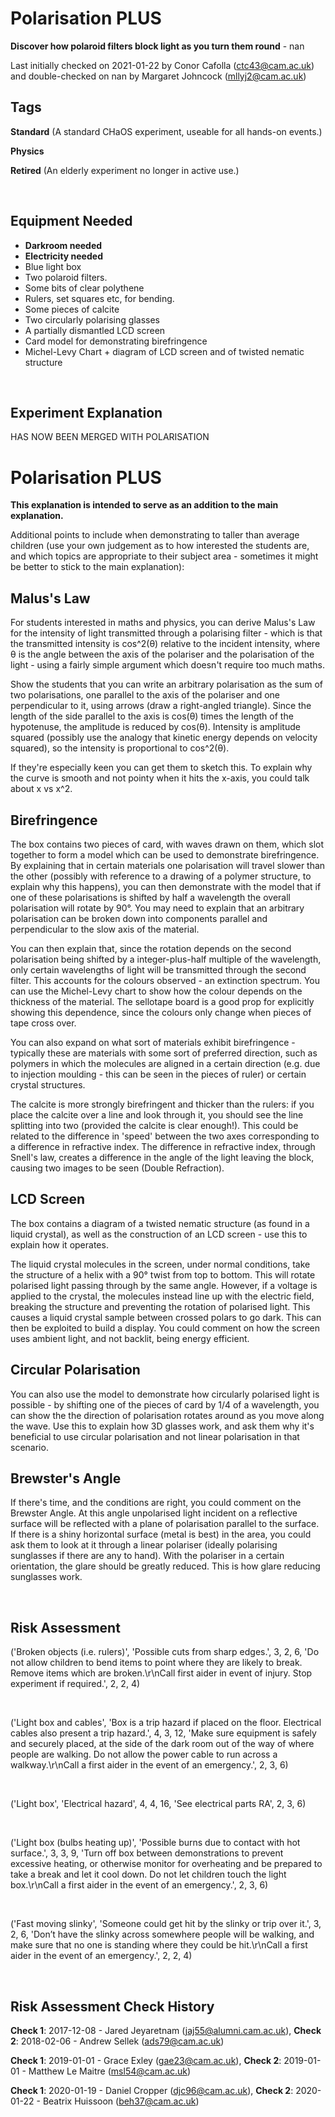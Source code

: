 # Polarisation PLUS

**Discover how polaroid filters block light as you turn them round** - nan

Last initially checked on 2021-01-22 by Conor Cafolla (ctc43@cam.ac.uk) and double-checked on nan by Margaret Johncock (mllyj2@cam.ac.uk)

## Tags
<!--- Start Tags (DO NOT REMOVE THIS COMMENT) --->

**Standard** (A standard CHaOS experiment, useable for all hands-on events.)

**Physics**

**Retired** (An elderly experiment no longer in active use.)
<!--- End Tags (DO NOT REMOVE THIS COMMENT) --->

<br/>

## Equipment Needed 
- **Darkroom needed**
- **Electricity needed**
- Blue light box
- Two polaroid filters.
- Some bits of clear polythene
- Rulers, set squares etc, for bending.
- Some pieces of calcite
- Two circularly polarising glasses
- A partially dismantled LCD screen
- Card model for demonstrating birefringence
- Michel-Levy Chart + diagram of LCD screen and of twisted nematic structure

<br/>

## Experiment Explanation 

HAS NOW BEEN MERGED WITH POLARISATION

Polarisation PLUS
=================


**This explanation is intended to serve as an addition to the main explanation.**

Additional points to include when demonstrating to taller than average children (use your own judgement as to how interested the students are, and which topics are appropriate to their subject area - sometimes it might be better to stick to the main explanation):

Malus's Law
-----------



For students interested in maths and physics, you can derive Malus's Law for the intensity of light transmitted through a polarising filter - which is that the transmitted intensity is cos^2(θ) relative to the incident intensity, where θ is the angle between the axis of the polariser and the polarisation of the light - using a fairly simple argument which doesn't require too much maths. 

Show the students that you can write an arbitrary polarisation as the sum of two polarisations, one parallel to the axis of the polariser and one perpendicular to it, using arrows (draw a right-angled triangle). Since the length of the side parallel to the axis is cos(θ) times the length of the hypotenuse, the amplitude is reduced by cos(θ). Intensity is amplitude squared (possibly use the analogy that kinetic energy depends on velocity squared), so the intensity is proportional to cos^2(θ).

If they're especially keen you can get them to sketch this. To explain why the curve is smooth and not pointy when it hits the x-axis, you could talk about x vs x^2.

Birefringence
-------------



The box contains two pieces of card, with waves drawn on them, which slot together to form a model which can be used to demonstrate birefringence. By explaining that in certain materials one polarisation will travel slower than the other (possibly with reference to a drawing of a polymer structure, to explain why this happens), you can then demonstrate with the model that if one of these polarisations is shifted by half a wavelength the overall polarisation will rotate by 90°. You may need to explain that an arbitrary polarisation can be broken down into components parallel and perpendicular to the slow axis of the material.

You can then explain that, since the rotation depends on the second polarisation being shifted by a integer-plus-half multiple of the wavelength, only certain wavelengths of light will be transmitted through the second filter. This accounts for the colours observed - an extinction spectrum. You can use the Michel-Levy chart to show how the colour depends on the thickness of the material. The sellotape board is a good prop for explicitly showing this dependence, since the colours only change when pieces of tape cross over.

You can also expand on what sort of materials exhibit birefringence - typically these are materials with some sort of preferred direction, such as polymers in which the molecules are aligned in a certain direction (e.g. due to injection moulding - this can be seen in the pieces of ruler) or certain crystal structures.

The calcite is more strongly birefringent and thicker than the rulers: if you place the calcite over a line and look through it, you should see the line splitting into two (provided the calcite is clear enough!). This could be related to the difference in 'speed' between the two axes corresponding to a difference in refractive index. The difference in refractive index, through Snell's law, creates a difference in the angle of the light leaving the block, causing two images to be seen (Double Refraction).

LCD Screen
----------



The box contains a diagram of a twisted nematic structure (as found in a liquid crystal), as well as the construction of an LCD screen - use this to explain how it operates.

The liquid crystal molecules in the screen, under normal conditions, take the structure of a helix with a 90° twist from top to bottom. This will rotate polarised light passing through by the same angle. However, if a voltage is applied to the crystal, the molecules instead line up with the electric field, breaking the structure and preventing the rotation of polarised light. This causes a liquid crystal sample between crossed polars to go dark. This can then be exploited to build a display.
You could comment on how the screen uses ambient light, and not backlit, being energy efficient.

Circular Polarisation
---------------------



You can also use the model to demonstrate how circularly polarised light is possible - by shifting one of the pieces of card by 1/4 of a wavelength, you can show the the direction of polarisation rotates around as you move along the wave. Use this to explain how 3D glasses work, and ask them why it's beneficial to use circular polarisation and not linear polarisation in that scenario.

 Brewster's Angle
-----------------



If there's time, and the conditions are right, you could comment on the Brewster Angle. At this angle unpolarised light incident on a reflective surface will be reflected with a plane of polarisation parallel to the surface. If there is a shiny horizontal surface (metal is best) in the area, you could ask them to look at it through a linear polariser (ideally polarising sunglasses if there are any to hand). With the polariser in a certain orientation, the glare should be greatly reduced. This is how glare reducing sunglasses work.

<br/>

## Risk Assessment

('Broken objects (i.e. rulers)', 'Possible cuts from sharp edges.', 3, 2, 6, 'Do not allow children to bend items to point where they are likely to break. Remove items which are broken.\r\nCall first aider in event of injury. Stop experiment if required.', 2, 2, 4)

<br/>

('Light box and cables', 'Box is a trip hazard if placed on the floor. Electrical cables also present a trip hazard.', 4, 3, 12, 'Make sure equipment is safely and securely placed, at the side of the dark room out of the way of where people are walking. Do not allow the power cable to run across a walkway.\r\nCall a first aider in the event of an emergency.', 2, 3, 6)

<br/>

('Light box', 'Electrical hazard', 4, 4, 16, 'See electrical parts RA', 2, 3, 6)

<br/>

('Light box (bulbs heating up)', 'Possible burns due to contact with hot surface.', 3, 3, 9, 'Turn off box between demonstrations to prevent excessive heating, or otherwise monitor for overheating and be prepared to take a break and let it cool down. Do not let children touch the light box.\r\nCall a first aider in the event of an emergency.', 2, 3, 6)

<br/>

('Fast moving slinky', 'Someone could get hit by the slinky or trip over it.', 3, 2, 6, 'Don’t have the slinky across somewhere people will be walking, and make sure that no one is standing where they could be hit.\r\nCall a first aider in the event of an emergency.', 2, 2, 4)

<br/>

## Risk Assessment Check History 

**Check 1**: 2017-12-08 - Jared Jeyaretnam (jaj55@alumni.cam.ac.uk), **Check 2**: 2018-02-06 - Andrew Sellek (ads79@cam.ac.uk)

**Check 1**: 2019-01-01 - Grace Exley (gae23@cam.ac.uk), **Check 2**: 2019-01-01 - Matthew Le Maitre (msl54@cam.ac.uk)

**Check 1**: 2020-01-19 - Daniel Cropper (djc96@cam.ac.uk), **Check 2**: 2020-01-22 - Beatrix Huissoon (beh37@cam.ac.uk)